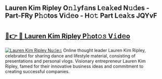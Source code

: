 ## Lauren Kim Ripley O𝚗𝚕yf𝚊ns L𝚎a𝚔ed N𝚞𝚍es - Part-FRy P𝚑𝚘tos Vi𝚍𝚎o - H𝚘𝚝 Part L𝚎a𝚔s JQYvF

# <h2><a href="http://kf9j6i.oniu.top/?m=Lauren+Kim+Ripley">🔗👉 🔴 Lauren Kim Ripley P𝚑ot𝚘𝚜 V𝚒d𝚎o</a></h2>

[![Lauren Kim Ripley Nu𝚍e𝚜](https://i.imgur.com/0qMVB7G.gif)](http://kf9j6i.oniu.top/?m=Lauren+Kim+Ripley)
Online thought leader Lauren Kim Ripley, celebrated for sharing dance and lifestyle material, consisting of presentations and personal vlogs. Visionary entrepreneur Lauren Kim Ripley, famed for their innovative business ideas and commitment to creating successful companies.  
